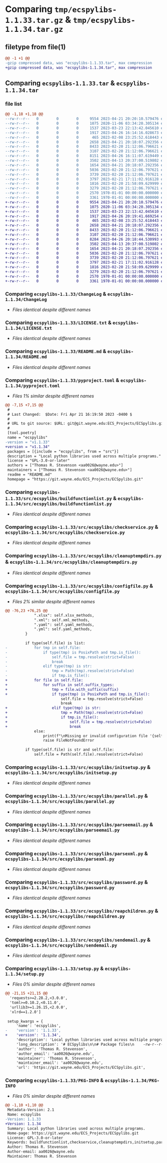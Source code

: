 # Comparing `tmp/ecspylibs-1.1.33.tar.gz` & `tmp/ecspylibs-1.1.34.tar.gz`

## filetype from file(1)

```diff
@@ -1 +1 @@
-gzip compressed data, was "ecspylibs-1.1.33.tar", max compression
+gzip compressed data, was "ecspylibs-1.1.34.tar", max compression
```

## Comparing `ecspylibs-1.1.33.tar` & `ecspylibs-1.1.34.tar`

### file list

```diff
@@ -1,18 +1,18 @@
--rw-r--r--   0        0        0     9554 2023-04-21 20:20:10.579476 ecspylibs-1.1.33/ChangeLog
--rw-r--r--   0        0        0     1075 2020-11-06 03:34:20.305134 ecspylibs-1.1.33/LICENSE.txt
--rw-r--r--   0        0        0     1537 2023-03-23 22:13:42.045610 ecspylibs-1.1.33/README.md
--rw-r--r--   0        0        0     1917 2023-04-26 16:14:16.028673 ecspylibs-1.1.33/pyproject.toml
--rw-r--r--   0        0        0      465 2023-02-08 23:25:52.618443 ecspylibs-1.1.33/src/ecspylibs/__init__.py
--rw-r--r--   0        0        0     2658 2023-04-21 20:18:07.292356 ecspylibs-1.1.33/src/ecspylibs/buildfunctionlist.py
--rw-r--r--   0        0        0     8433 2023-02-20 21:12:06.796621 ecspylibs-1.1.33/src/ecspylibs/checkservice.py
--rw-r--r--   0        0        0     3107 2023-02-20 21:12:06.796621 ecspylibs-1.1.33/src/ecspylibs/cleanuptempdirs.py
--rw-r--r--   0        0        0     8151 2023-04-26 16:11:07.619449 ecspylibs-1.1.33/src/ecspylibs/configfile.py
--rw-r--r--   0        0        0     3502 2023-04-13 20:37:00.519802 ecspylibs-1.1.33/src/ecspylibs/initsetup.py
--rw-r--r--   0        0        0     1654 2023-04-21 20:18:07.292356 ecspylibs-1.1.33/src/ecspylibs/parallel.py
--rw-r--r--   0        0        0     5036 2023-02-20 21:12:06.797621 ecspylibs-1.1.33/src/ecspylibs/parseemail.py
--rw-r--r--   0        0        0     3739 2023-02-20 21:12:06.797621 ecspylibs-1.1.33/src/ecspylibs/parsexml.py
--rw-r--r--   0        0        0     3797 2023-02-21 17:11:02.916128 ecspylibs-1.1.33/src/ecspylibs/password.py
--rw-r--r--   0        0        0     1816 2023-02-20 21:58:09.629999 ecspylibs-1.1.33/src/ecspylibs/reapchildren.py
--rw-r--r--   0        0        0     3279 2023-02-20 21:12:06.797621 ecspylibs-1.1.33/src/ecspylibs/sendemail.py
--rw-r--r--   0        0        0     2570 1970-01-01 00:00:00.000000 ecspylibs-1.1.33/setup.py
--rw-r--r--   0        0        0     3361 1970-01-01 00:00:00.000000 ecspylibs-1.1.33/PKG-INFO
+-rw-r--r--   0        0        0     9554 2023-04-21 20:20:10.579476 ecspylibs-1.1.34/ChangeLog
+-rw-r--r--   0        0        0     1075 2020-11-06 03:34:20.305134 ecspylibs-1.1.34/LICENSE.txt
+-rw-r--r--   0        0        0     1537 2023-03-23 22:13:42.045610 ecspylibs-1.1.34/README.md
+-rw-r--r--   0        0        0     1917 2023-04-26 20:19:41.669254 ecspylibs-1.1.34/pyproject.toml
+-rw-r--r--   0        0        0      465 2023-02-08 23:25:52.618443 ecspylibs-1.1.34/src/ecspylibs/__init__.py
+-rw-r--r--   0        0        0     2658 2023-04-21 20:18:07.292356 ecspylibs-1.1.34/src/ecspylibs/buildfunctionlist.py
+-rw-r--r--   0        0        0     8433 2023-02-20 21:12:06.796621 ecspylibs-1.1.34/src/ecspylibs/checkservice.py
+-rw-r--r--   0        0        0     3107 2023-02-20 21:12:06.796621 ecspylibs-1.1.34/src/ecspylibs/cleanuptempdirs.py
+-rw-r--r--   0        0        0     8284 2023-04-26 20:18:44.530993 ecspylibs-1.1.34/src/ecspylibs/configfile.py
+-rw-r--r--   0        0        0     3502 2023-04-13 20:37:00.519802 ecspylibs-1.1.34/src/ecspylibs/initsetup.py
+-rw-r--r--   0        0        0     1654 2023-04-21 20:18:07.292356 ecspylibs-1.1.34/src/ecspylibs/parallel.py
+-rw-r--r--   0        0        0     5036 2023-02-20 21:12:06.797621 ecspylibs-1.1.34/src/ecspylibs/parseemail.py
+-rw-r--r--   0        0        0     3739 2023-02-20 21:12:06.797621 ecspylibs-1.1.34/src/ecspylibs/parsexml.py
+-rw-r--r--   0        0        0     3797 2023-02-21 17:11:02.916128 ecspylibs-1.1.34/src/ecspylibs/password.py
+-rw-r--r--   0        0        0     1816 2023-02-20 21:58:09.629999 ecspylibs-1.1.34/src/ecspylibs/reapchildren.py
+-rw-r--r--   0        0        0     3279 2023-02-20 21:12:06.797621 ecspylibs-1.1.34/src/ecspylibs/sendemail.py
+-rw-r--r--   0        0        0     2570 1970-01-01 00:00:00.000000 ecspylibs-1.1.34/setup.py
+-rw-r--r--   0        0        0     3361 1970-01-01 00:00:00.000000 ecspylibs-1.1.34/PKG-INFO
```

### Comparing `ecspylibs-1.1.33/ChangeLog` & `ecspylibs-1.1.34/ChangeLog`

 * *Files identical despite different names*

### Comparing `ecspylibs-1.1.33/LICENSE.txt` & `ecspylibs-1.1.34/LICENSE.txt`

 * *Files identical despite different names*

### Comparing `ecspylibs-1.1.33/README.md` & `ecspylibs-1.1.34/README.md`

 * *Files identical despite different names*

### Comparing `ecspylibs-1.1.33/pyproject.toml` & `ecspylibs-1.1.34/pyproject.toml`

 * *Files 1% similar despite different names*

```diff
@@ -7,15 +7,15 @@
 #
 # Last Changed:  $Date: Fri Apr 21 16:19:50 2023 -0400 $
 #
 # URL to git source: $URL: git@git.wayne.edu:ECS_Projects/ECSpylibs.git $
 #
 [tool.poetry]
 name = "ecspylibs"
-version = "v1.1.33"
+version = "v1.1.34"
 packages = [{include = "ecspylibs", from = "src"}]
 description = "Local python libraries used across multiple programs."
 license = "GPL-3.0-or-later"
 authors = ["Thomas R. Stevenson <aa0026@wayne.edu>"]
 maintainers = ["Thomas R. Stevenson <aa0026@wayne.edu>"]
 readme = "README.md"
 homepage = "https://git.wayne.edu/ECS_Projects/ECSpylibs.git"
```

### Comparing `ecspylibs-1.1.33/src/ecspylibs/buildfunctionlist.py` & `ecspylibs-1.1.34/src/ecspylibs/buildfunctionlist.py`

 * *Files identical despite different names*

### Comparing `ecspylibs-1.1.33/src/ecspylibs/checkservice.py` & `ecspylibs-1.1.34/src/ecspylibs/checkservice.py`

 * *Files identical despite different names*

### Comparing `ecspylibs-1.1.33/src/ecspylibs/cleanuptempdirs.py` & `ecspylibs-1.1.34/src/ecspylibs/cleanuptempdirs.py`

 * *Files identical despite different names*

### Comparing `ecspylibs-1.1.33/src/ecspylibs/configfile.py` & `ecspylibs-1.1.34/src/ecspylibs/configfile.py`

 * *Files 2% similar despite different names*

```diff
@@ -76,23 +76,25 @@
             ".xlsx": self.xlsx_methods,
             ".xml": self.xml_methods,
             ".yaml": self.yaml_methods,
             ".yml": self.yaml_methods,
         }
 
         if type(self.file) is list:
-            for tmp in self.file:
-                if type(tmp) is PosixPath and tmp.is_file():
-                    self.file = tmp.resolve(strict=False)
-                    break
-                elif type(tmp) is str:
-                    tmp = Path(tmp).resolve(strict=False)
-                    if tmp.is_file():
+            for file in self.file:
+                for suffix in self.suffix_types:
+                    tmp = file.with_suffix(suffix)
+                    if type(tmp) is PosixPath and tmp.is_file():
                         self.file = tmp.resolve(strict=False)
                         break
+                    elif type(tmp) is str:
+                        tmp = Path(tmp).resolve(strict=False)
+                        if tmp.is_file():
+                            self.file = tmp.resolve(strict=False)
+                            break
             else:
                 print(f"\nMissing or invalid configuration file '{self.file}'.\n", file=sys.stderr)
                 raise FileNotFoundError
 
         if type(self.file) is str and self.file:
             self.file = Path(self.file).resolve(strict=False)
```

### Comparing `ecspylibs-1.1.33/src/ecspylibs/initsetup.py` & `ecspylibs-1.1.34/src/ecspylibs/initsetup.py`

 * *Files identical despite different names*

### Comparing `ecspylibs-1.1.33/src/ecspylibs/parallel.py` & `ecspylibs-1.1.34/src/ecspylibs/parallel.py`

 * *Files identical despite different names*

### Comparing `ecspylibs-1.1.33/src/ecspylibs/parseemail.py` & `ecspylibs-1.1.34/src/ecspylibs/parseemail.py`

 * *Files identical despite different names*

### Comparing `ecspylibs-1.1.33/src/ecspylibs/parsexml.py` & `ecspylibs-1.1.34/src/ecspylibs/parsexml.py`

 * *Files identical despite different names*

### Comparing `ecspylibs-1.1.33/src/ecspylibs/password.py` & `ecspylibs-1.1.34/src/ecspylibs/password.py`

 * *Files identical despite different names*

### Comparing `ecspylibs-1.1.33/src/ecspylibs/reapchildren.py` & `ecspylibs-1.1.34/src/ecspylibs/reapchildren.py`

 * *Files identical despite different names*

### Comparing `ecspylibs-1.1.33/src/ecspylibs/sendemail.py` & `ecspylibs-1.1.34/src/ecspylibs/sendemail.py`

 * *Files identical despite different names*

### Comparing `ecspylibs-1.1.33/setup.py` & `ecspylibs-1.1.34/setup.py`

 * *Files 0% similar despite different names*

```diff
@@ -21,15 +21,15 @@
  'requests>=2.28.2,<3.0.0',
  'toml>=0.10.2,<0.11.0',
  'urllib3>=1.26.15,<2.0.0',
  'xlrd==1.2.0']
 
 setup_kwargs = {
     'name': 'ecspylibs',
-    'version': '1.1.33',
+    'version': '1.1.34',
     'description': 'Local python libraries used across multiple programs.',
     'long_description': '# ECSpylibs\n\n# Package files\n    -rw-r--r--. 1 tom tom 2568 Feb  2 13:57 src/ecspylibs/buildfunctionlist.py\n    -rw-r--r--. 1 tom tom 8390 Feb  2 13:57 src/ecspylibs/checkservice.py\n    -rw-r--r--. 1 tom tom 3090 Feb  2 13:57 src/ecspylibs/cleanuptempdirs.py\n    -rw-r--r--. 1 tom tom 6123 Mar 16 17:03 src/ecspylibs/configfile.py\n    -rw-r--r--. 1 tom tom  465 Jan 26 11:05 src/ecspylibs/__init__.py\n    -rw-r--r--. 1 tom tom 3678 Feb  2 13:57 src/ecspylibs/initsetup.py\n    -rw-r--r--. 1 tom tom 1676 Feb  8 12:50 src/ecspylibs/parallel.py\n    -rw-r--r--. 1 tom tom 4965 Feb  2 13:57 src/ecspylibs/parseemail.py\n    -rw-r--r--. 1 tom tom 3644 Feb  2 13:57 src/ecspylibs/parsexml.py\n    -rw-r--r--. 1 tom tom 3650 Feb  2 13:57 src/ecspylibs/password.py\n    -rw-r--r--. 1 tom tom 1879 Feb  2 13:57 src/ecspylibs/reapchildren.py\n    -rw-r--r--. 1 tom tom 2993 Feb  2 13:57 src/ecspylibs/sendemail.py\n\n# Git information\n[GIT Home][ECSPYLIBS],\n[README File][README],\n[LICENSE File][LICENSE],\n[ChangeLog File][CHANGELOG],\n[pyproject.toml File][PYPROJECT].\n\n# About Me\n[My contact information][About Me].\n\n[ECSPYLIBS]: https://git.wayne.edu/ECS_Projects/ECSpylibs\n[README]: https://git.wayne.edu/ECS_Projects/ECSpylibs/-/blob/master/README.md\n[LICENSE]: https://git.wayne.edu/ECS_Projects/ECSpylibs/-/blob/master/LICENSE.txt\n[CHANGELOG]: https://git.wayne.edu/ECS_Projects/ECSpylibs/-/blob/master/ChangeLog\n[PYPROJECT]: https://git.wayne.edu/ECS_Projects/ECSpylibs/-/blob/master/pyproject.toml\n[About Me]: https://About.Me/Thomas.R.Stevenson\n',
     'author': 'Thomas R. Stevenson',
     'author_email': 'aa0026@wayne.edu',
     'maintainer': 'Thomas R. Stevenson',
     'maintainer_email': 'aa0026@wayne.edu',
     'url': 'https://git.wayne.edu/ECS_Projects/ECSpylibs.git',
```

### Comparing `ecspylibs-1.1.33/PKG-INFO` & `ecspylibs-1.1.34/PKG-INFO`

 * *Files 0% similar despite different names*

```diff
@@ -1,10 +1,10 @@
 Metadata-Version: 2.1
 Name: ecspylibs
-Version: 1.1.33
+Version: 1.1.34
 Summary: Local python libraries used across multiple programs.
 Home-page: https://git.wayne.edu/ECS_Projects/ECSpylibs.git
 License: GPL-3.0-or-later
 Keywords: buildfunctionlist,checkservice,cleanuptempdirs,initsetup,parallel,parseemail,parsexml,password,reapchildren,sendemail
 Author: Thomas R. Stevenson
 Author-email: aa0026@wayne.edu
 Maintainer: Thomas R. Stevenson
```


